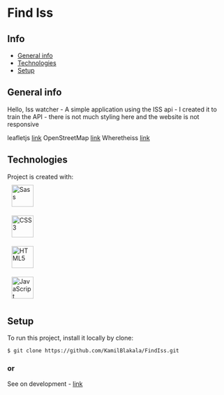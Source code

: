 # Find Iss

## Info

- [General info](#general-info)
- [Technologies](#technologies)
- [Setup](#setup)

## General info

Hello, Iss watcher - A simple application using the ISS api - I created it to train the API - there is not much styling here and the website is not responsive

leafletjs [link](https://leafletjs.com/)
OpenStreetMap [link](https://openstreetmap.org/)
Wheretheiss [link](https://wheretheiss.at/)

## Technologies

Project is created with:\
<img style="margin: 10px" src="https://profilinator.rishav.dev/skills-assets/sass-original.svg" alt="Sass" height="50" />  
<img style="margin: 10px" src="https://profilinator.rishav.dev/skills-assets/css3-original-wordmark.svg" alt="CSS3" height="50" />  
<img style="margin: 10px" src="https://profilinator.rishav.dev/skills-assets/html5-original-wordmark.svg" alt="HTML5" height="50" />  
<img style="margin: 10px" src="https://profilinator.rishav.dev/skills-assets/javascript-original.svg" alt="JavaScript" height="50" />

## Setup

To run this project, install it locally by clone:

```
$ git clone https://github.com/KamilBlakala/FindIss.git
```

### or

See on development - [link](https://kamilblakala.github.io/FindIss/)
